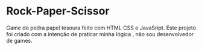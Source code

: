 # Rock-Paper-Scissor
Game do pedra papel tesoura feito com HTML CSS e JavaSript.
Este projeto foi criado com a intenção de praticar minha lógica , não sou desenvolvedor de games.

